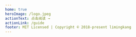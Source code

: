 ```yaml
---
home: true
heroImage: /logo.jpeg
actionText: 点击阅读 →
actionLink: /guide
footer: MIT Licensed | Copyright © 2018-present limingkang
---
```

